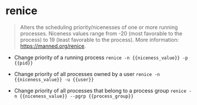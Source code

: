 # renice
> Alters the scheduling priority/nicenesses of one or more running processes.
> Niceness values range from -20 (most favorable to the process) to 19 (least favorable to the process).
> More information: <https://manned.org/renice>.

- Change priority of a running process
`renice -n {{niceness_value}} -p {{pid}}`

- Change priority of all processes owned by a user
`renice -n {{niceness_value}} -u {{user}}`

- Change priority of all processes that belong to a process group
`renice -n {{niceness_value}} --pgrp {{process_group}}`
